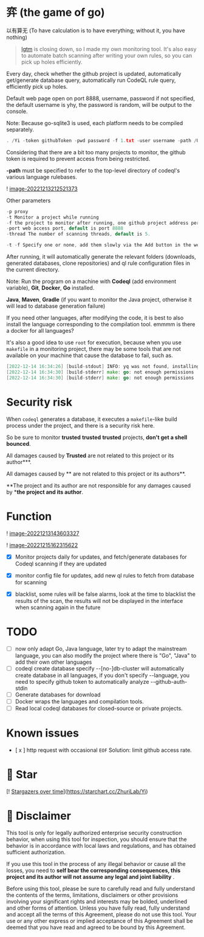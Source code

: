 # 弈 (the game of go)
以有算无 (To have calculation is to have everything; without it, you have nothing)

> [lgtm](https://lgtm.com/) is closing down, so I made my own monitoring tool. It's also easy to automate batch scanning after writing your own rules, so you can pick up holes efficiently.

Every day, check whether the github project is updated, automatically get/generate database query, automatically run CodeQL rule query, efficiently pick up holes.

Default web page open on port 8888, username, password if not specified, the default username is yhy, the password is random, will be output to the console.

Note: Because go-sqlite3 is used, each platform needs to be compiled separately.

```go
. /Yi -token githubToken -pwd password -f 1.txt -user username -path /Users/yhy/CodeQL/codeql
```

Considering that there are a bit too many projects to monitor, the github token is required to prevent access from being restricted.

**-path** must be specified to refer to the top-level directory of codeql's various language rulebases.

! [image-20221213212521373](images/image-20221213212521373.png)

Other parameters

```go
-p proxy
-t Monitor a project while running
-f the project to monitor after running, one github project address per line url
-port web access port, default is port 8888
-thread The number of scanning threads, default is 5.

-t -f Specify one or none, add them slowly via the Add button in the web interface.
```

After running, it will automatically generate the relevant folders (downloads, generated databases, clone repositories) and ql rule configuration files in the current directory.


Note: Run the program on a machine with **Codeql** (add environment variable), **Git**, **Docker**, **Go** installed.

**Java**, **Maven**, **Gradle** (if you want to monitor the Java project, otherwise it will lead to database generation failure)

If you need other languages, after modifying the code, it is best to also install the language corresponding to the compilation tool. emmmm is there a docker for all languages?

It's also a good idea to use `root` for execution, because when you use `makefile` in a monitoring project, there may be some tools that are not available on your machine that cause the database to fail, such as.

```go
[2022-12-14 16:34:26] [build-stdout] INFO: yq was not found, installing it
[2022-12-14 16:34:30] [build-stderr] make: go: not enough permissions
[2022-12-14 16:34:30] [build-stderr] make: go: not enough permissions
```

# Security risk
When `codeql` generates a database, it executes a `makefile`-like build process under the project, and there is a security risk here.

So be sure to monitor **trusted** **trusted** **trusted** projects, **don't get a shell bounced**.

All damages caused by **Trusted** are not related to this project or its author***.

All damages caused by ** are not related to this project or its authors**.

**The project and its author are not responsible for any damages caused by ***the project and its author**.

# Function

! [image-20221213143603327](images/image-20221213143603327.png)

! [image-20221215162315622](images/image-20221215162315622.png)

- [x] Monitor projects daily for updates, and fetch/generate databases for Codeql scanning if they are updated
- [x] monitor config file for updates, add new ql rules to fetch from database for scanning
- [x] blacklist, some rules will be false alarms, look at the time to blacklist the results of the scan, the results will not be displayed in the interface when scanning again in the future


# TODO

- [ ] now only adapt Go, Java language, later try to adapt the mainstream language, you can also modify the project where there is "Go", "Java" to add their own other languages
- [ ] codeql create database specify --[no-]db-cluster will automatically create database in all languages, if you don't specify --language, you need to specify github token to automatically analyze --github-auth-stdin
- [ ] Generate databases for download
- [ ] Docker wraps the languages and compilation tools.
- [ ] Read local codeql databases for closed-source or private projects.

# Known issues

- [ x ] http request with occasional `EOF` Solution: limit github access rate.


# 🌟 Star

[! [Stargazers over time](https://starchart.cc/ZhuriLab/Yi.svg)](https://starchart.cc/ZhuriLab/Yi)

# 📄 Disclaimer

This tool is only for legally authorized enterprise security construction behavior, when using this tool for inspection, you should ensure that the behavior is in accordance with local laws and regulations, and has obtained sufficient authorization.

If you use this tool in the process of any illegal behavior or cause all the losses, you need to **self bear the corresponding consequences, this project and its author will not assume any legal and joint liability** .

Before using this tool, please be sure to carefully read and fully understand the contents of the terms, limitations, disclaimers or other provisions involving your significant rights and interests may be bolded, underlined and other forms of attention. Unless you have fully read, fully understand and accept all the terms of this Agreement, please do not use this tool. Your use or any other express or implied acceptance of this Agreement shall be deemed that you have read and agreed to be bound by this Agreement.